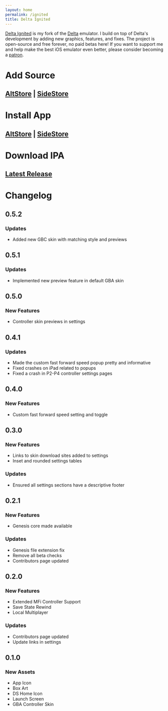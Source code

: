 ```yaml
---
layout: home
permalink: /ignited
title: Delta Ignited
---
```


[Delta Ignited](https://github.com/Lit-Development/Delta-Ignited) is my fork of the [Delta](https://github.com/rileytestut/Delta) emulator. I build on top of Delta's development by adding new graphics, features, and fixes. The project is open-source and free forever, no paid betas here! If you want to support me and help make the best iOS emulator even better, please consider becoming a [patron](https://patreon.com/litritt).

# Add Source

## [AltStore](altstore://source?url=https://apps.litritt.com) | [SideStore](sidestore://source?url=https://apps.litritt.com)

# Install App

## [AltStore](altstore://install?url=https://github.com/Lit-Development/Delta-Ignited/releases/latest/download/delta-ignited.ipa) | [SideStore](sidestore://install?url=https://github.com/Lit-Development/Delta-Ignited/releases/latest/download/delta-ignited.ipa)

# Download IPA

## [Latest Release](https://github.com/Lit-Development/Delta-Ignited/releases/latest/download/delta-ignited.ipa)

# Changelog

## 0.5.2

### **Updates**

- Added new GBC skin with matching style and previews 

## 0.5.1

### **Updates**

- Implemented new preview feature in default GBA skin

## 0.5.0

### **New Features**

- Controller skin previews in settings

## 0.4.1

### **Updates**

- Made the custom fast forward speed popup pretty and informative
- Fixed crashes on iPad related to popups
- Fixed a crash in P2-P4 controller settings pages

## 0.4.0

### **New Features**

- Custom fast forward speed setting and toggle

## 0.3.0

### **New Features**

- Links to skin download sites added to settings
- Inset and rounded settings tables

### **Updates**

- Ensured all settings sections have a descriptive footer

## 0.2.1

### **New Features**

- Genesis core made available

### **Updates**

- Genesis file extension fix
- Remove all beta checks
- Contributors page updated

## 0.2.0

### **New Features**

- Extended MFi Controller Support
- Save State Rewind
- Local Multiplayer

### **Updates**

- Contributors page updated
- Update links in settings

## 0.1.0

### **New Assets**

- App Icon
- Box Art
- DS Home Icon
- Launch Screen
- GBA Controller Skin
